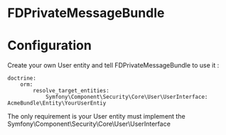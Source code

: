 FDPrivateMessageBundle
====================

# Configuration
Create your own User entity and tell FDPrivateMessageBundle to use it :
```
doctrine:
    orm:
        resolve_target_entities:
            Symfony\Component\Security\Core\User\UserInterface: AcmeBundle\Entity\YourUserEntiy
```

The only requirement is your User entity must implement the Symfony\Component\Security\Core\User\UserInterface